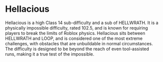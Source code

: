 # Hellacious

Hellacious is a high Class 14 sub-difficulty and a sub of HELLWRATH. It is a physically impossible difficulty, rated 102.5, and is known for requiring players to break the limits of Roblox physics. Hellacious sits between HELLWRATH and LOOP, and is considered one of the most extreme challenges, with obstacles that are unbuildable in normal circumstances. The difficulty is designed to be beyond the reach of even tool-assisted runs, making it a true test of the impossible.